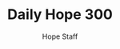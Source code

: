 ---
image: /assets/img/daily-hope-default-artwork.png
title: Daily Hope 300
number: 300
categories:
  - Daily Hope
author: Hope Staff
notes: Daily Hope 300
embed: >-
  EMBED_GOES_HERE
---